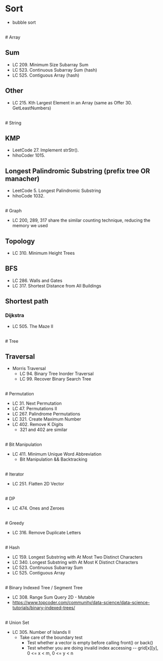 # Sort
  - bubble sort

<br>
# Array

## Sum
  - LC 209. Minimum Size Subarray Sum
  - LC 523. Continuous Subarray Sum (hash)
  - LC 525. Contiguous Array (hash)

## Other

  - LC 215. Kth Largest Element in an Array (same as Offer  30. GetLeastNumbers)

<br>
# String

## KMP
  - LeetCode 27. Implement strStr().
  - hihoCoder 1015. 

## Longest Palindromic Substring (prefix tree OR manacher)
  - LeetCode 5. Longest Palindromic Substring
  - hihoCode 1032.

<br>
# Graph

  - LC 200, 289, 317 share the similar counting technique, reducing the memory we used

## Topology
  
  - LC 310. Minimum Height Trees

## BFS

  - LC 286. Walls and Gates
  - LC 317. Shortest Distance from All Buildings

## Shortest path

### Dijkstra

  - LC 505. The Maze II


<br>
# Tree

## Traversal

  - Morris Traversal
    - LC 94. Binary Tree Inorder Traversal
    - LC 99. Recover Binary Search Tree

<br>
# Permutation

  - LC 31. Next Permutation
  - LC 47. Permutations II
  - LC 267. Palindrome Permutations
  - LC 321. Create Maximum Number
  - LC 402. Remove K Digits
    - 321 and 402 are similar

<br>
# Bit Manipulation

  - LC 411. Minimum Unique Word Abbreviation
    - Bit Manipulation && Backtracking

<br>
# Iterator

  - LC 251. Flatten 2D Vector

<br>
# DP
  
  - LC 474. Ones and Zeroes

<br>
# Greedy

  - LC 316. Remove Duplicate Letters

<br>
# Hash

  - LC 159. Longest Substring with At Most Two Distinct Characters
  - LC 340. Longest Substring with At Most K Distinct Characters
  - LC 523. Continuous Subarray Sum
  - LC 525. Contiguous Array

<br>
# Binary Indexed Tree / Segment Tree

  - LC 308. Range Sum Query 2D - Mutable
  - https://www.topcoder.com/community/data-science/data-science-tutorials/binary-indexed-trees/

<br>
# Union Set

  - LC 305. Number of Islands II
    - Take care of the boundary test
      - Test whether a vector is empty before calling front() or back()
      - Test whether you are doing invalid index accessing -- grid[x][y], 0 <= x < m, 0 <= y < n
